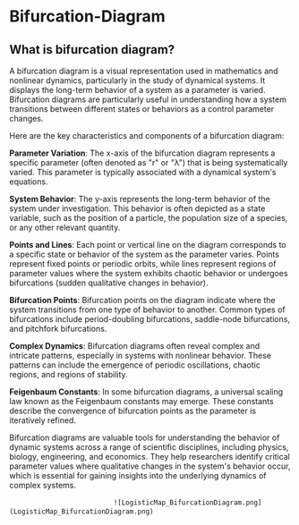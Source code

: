 # Bifurcation-Diagram
 ## What is bifurcation diagram?

A bifurcation diagram is a visual representation used in mathematics and nonlinear dynamics, particularly in the study of dynamical systems. It displays the long-term behavior of a system as a parameter is varied. Bifurcation diagrams are particularly useful in understanding how a system transitions between different states or behaviors as a control parameter changes.

Here are the key characteristics and components of a bifurcation diagram:

**Parameter Variation**: The x-axis of the bifurcation diagram represents a specific parameter (often denoted as "r" or "λ") that is being systematically varied. This parameter is typically associated with a dynamical system's equations.

**System Behavior**: The y-axis represents the long-term behavior of the system under investigation. This behavior is often depicted as a state variable, such as the position of a particle, the population size of a species, or any other relevant quantity.

**Points and Lines**: Each point or vertical line on the diagram corresponds to a specific state or behavior of the system as the parameter varies. Points represent fixed points or periodic orbits, while lines represent regions of parameter values where the system exhibits chaotic behavior or undergoes bifurcations (sudden qualitative changes in behavior).

**Bifurcation Points**: Bifurcation points on the diagram indicate where the system transitions from one type of behavior to another. Common types of bifurcations include period-doubling bifurcations, saddle-node bifurcations, and pitchfork bifurcations.

**Complex Dynamics**: Bifurcation diagrams often reveal complex and intricate patterns, especially in systems with nonlinear behavior. These patterns can include the emergence of periodic oscillations, chaotic regions, and regions of stability.

**Feigenbaum Constants**: In some bifurcation diagrams, a universal scaling law known as the Feigenbaum constants may emerge. These constants describe the convergence of bifurcation points as the parameter is iteratively refined.

Bifurcation diagrams are valuable tools for understanding the behavior of dynamic systems across a range of scientific disciplines, including physics, biology, engineering, and economics. They help researchers identify critical parameter values where qualitative changes in the system's behavior occur, which is essential for gaining insights into the underlying dynamics of complex systems.



                              ![LogisticMap_BifurcationDiagram.png](LogisticMap_BifurcationDiagram.png)




